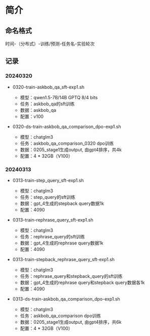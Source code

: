 # 简介

## 命名格式
时间-（分布式）-训练/预测-任务名-实验轮次

## 记录
### 20240320
- 0320-train-askbob_qa_sft-exp1.sh
  - 模型：qwen1.5-7B/14B GPTQ 8/4 bits
  - 任务：askbob_qa的sft训练
  - 数据：askbob_qa 
  - 配置：v100
  
- 0320-ds-train-askbob_qa_comparison_dpo-exp1.sh
  - 模型：chatglm3
  - 任务：askbob_qa_comparison_0320 dpo训练
  - 数据：0205_stage1生成output, 由gpt4排序，共4k
  - 配置：4 * 32GB（V100）

### 20240313
- 0313-train-step_query_sft-exp1.sh
  - 模型：chatglm3
  - 任务：step_query的sft训练
  - 数据：gpt_4生成的stepback query数据1k 
  - 配置：4090
  
- 0313-train-rephrase_query_sft-exp1.sh
  - 模型：chatglm3
  - 任务：rephrase_query的sft训练
  - 数据：gpt_4生成的rephrase query数据1k 
  - 配置：4090 
  
- 0313-train-stepback_rephrase_query_sft-exp1.sh
  - 模型：chatglm3
  - 任务：rephrase_query和stepback_query的sft训练
  - 数据：gpt_4生成的rephrase query和stepback query数据各1k 
  - 配置：4090
  
- 0313-ds-train-askbob_qa_comparison_dpo-exp1.sh
  - 模型：chatglm3
  - 任务：askbob_qa_comparison dpo训练
  - 数据：0205_stage1生成output, 由gpt4排序，共6k
  - 配置：4 * 32GB（V100）


    